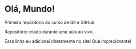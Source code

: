 # Olá, Mundo!
Primeiro repósitorio do curso de Git e GitHub

Repositório criado durante uma aula ao vivo.

Essa linha eu adicionei diretamente no site! Que imprecionante!
